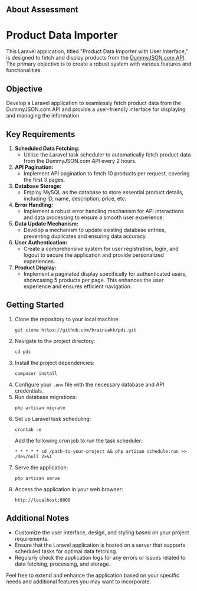 ## About  Assessment
<!-- Product Data Importer Assessment -->

<h1>Product Data Importer</h1>

<p>This Laravel application, titled "Product Data Importer with User Interface," is designed to fetch and display products from the <a href="https://dummyjson.com/products" target="_blank">DummyJSON.com API</a>. The primary objective is to create a robust system with various features and functionalities.</p>

<!-- Objective -->

<h2>Objective</h2>

<p>Develop a Laravel application to seamlessly fetch product data from the DummyJSON.com API and provide a user-friendly interface for displaying and managing the information.</p>

<!-- Key Requirements -->

<h2>Key Requirements</h2>

<ol>
  <li><strong>Scheduled Data Fetching:</strong>
    <ul>
      <li>Utilize the Laravel task scheduler to automatically fetch product data from the DummyJSON.com API every 2 hours.</li>
    </ul>
  </li>

  <li><strong>API Pagination:</strong>
    <ul>
      <li>Implement API pagination to fetch 10 products per request, covering the first 3 pages.</li>
    </ul>
  </li>

  <li><strong>Database Storage:</strong>
    <ul>
      <li>Employ MySQL as the database to store essential product details, including ID, name, description, price, etc.</li>
    </ul>
  </li>

  <li><strong>Error Handling:</strong>
    <ul>
      <li>Implement a robust error handling mechanism for API interactions and data processing to ensure a smooth user experience.</li>
    </ul>
  </li>

  <li><strong>Data Update Mechanism:</strong>
    <ul>
      <li>Develop a mechanism to update existing database entries, preventing duplicates and ensuring data accuracy.</li>
    </ul>
  </li>

  <li><strong>User Authentication:</strong>
    <ul>
      <li>Create a comprehensive system for user registration, login, and logout to secure the application and provide personalized experiences.</li>
    </ul>
  </li>

  <li><strong>Product Display:</strong>
    <ul>
      <li>Implement a paginated display specifically for authenticated users, showcasing 5 products per page. This enhances the user experience and ensures efficient navigation.</li>
    </ul>
  </li>
</ol>

<!-- Getting Started -->

<h2>Getting Started</h2>

<ol>
  <li>Clone the repository to your local machine:
    <pre><code>git clone https://github.com/brainiakk/pdi.git</code></pre>
  </li>

  <li>Navigate to the project directory:
    <pre><code>cd pdi</code></pre>
  </li>

  <li>Install the project dependencies:
    <pre><code>composer install</code></pre>
  </li>

  <li>Configure your <code>.env</code> file with the necessary database and API credentials.</li>

  <li>Run database migrations:
    <pre><code>php artisan migrate</code></pre>
  </li>

  <li>Set up Laravel task scheduling:
    <pre><code>crontab -e</code></pre>
    Add the following cron job to run the task scheduler:
    <pre><code>* * * * * cd /path-to-your-project && php artisan schedule:run &gt;&gt; /dev/null 2&gt;&amp;1</code></pre>
  </li>

  <li>Serve the application:
    <pre><code>php artisan serve</code></pre>
  </li>

  <li>Access the application in your web browser:
    <pre><code>http://localhost:8000</code></pre>
  </li>
</ol>

<!-- Additional Notes -->

<h2>Additional Notes</h2>

<ul>
  <li>Customize the user interface, design, and styling based on your project requirements.</li>
  <li>Ensure that the Laravel application is hosted on a server that supports scheduled tasks for optimal data fetching.</li>
  <li>Regularly check the application logs for any errors or issues related to data fetching, processing, and storage.</li>
</ul>

<p>Feel free to extend and enhance the application based on your specific needs and additional features you may want to incorporate.</p>
